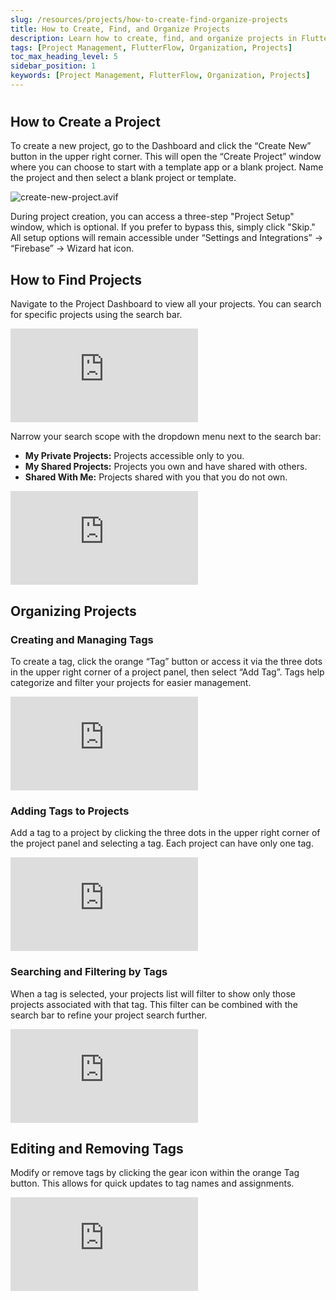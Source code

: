 ```yaml
---
slug: /resources/projects/how-to-create-find-organize-projects
title: How to Create, Find, and Organize Projects
description: Learn how to create, find, and organize projects in FlutterFlow to streamline your app development process.
tags: [Project Management, FlutterFlow, Organization, Projects]
toc_max_heading_level: 5
sidebar_position: 1
keywords: [Project Management, FlutterFlow, Organization, Projects]
---
```


#
## How to Create a Project
To create a new project, go to the Dashboard and click the “Create New” button in the upper right corner. This will open the “Create Project” window where you can choose to start with a template app or a blank project. Name the project and then select a blank project or template. 

![create-new-project.avif](../../../static/img/create-new-project.avif)

During project creation, you can access a three-step "Project Setup" window, which is optional. If you prefer to bypass this, simply click "Skip." All setup options will remain accessible under “Settings and Integrations” → “Firebase” → Wizard hat icon.

## How to Find Projects
Navigate to the Project Dashboard to view all your projects. You can search for specific projects using the search bar. 

<div style={{
    position: 'relative',
    paddingBottom: 'calc(56.67989417989418% + 41px)', // Ensures the aspect ratio plus additional padding
    height: 0,
    width: '100%'
}}>
    <iframe 
        src="https://demo.arcade.software/KWGdRdptt18rissIt8SQ?embed&show_copy_link=true"
        title="Projects - FlutterFlow"
        style={{
            position: 'absolute',
            top: 0,
            left: 0,
            width: '100%',
            height: '100%',
            colorScheme: 'light'
        }}
        frameBorder="0"
        loading="lazy"
        webkitAllowFullScreen
        mozAllowFullScreen
        allowFullScreen
        allow="clipboard-write">
    </iframe>
</div>


Narrow your search scope with the dropdown menu next to the search bar:

- **My Private Projects:** Projects accessible only to you.
- **My Shared Projects:** Projects you own and have shared with others.
- **Shared With Me:** Projects shared with you that you do not own.

<div style={{
    position: 'relative',
    paddingBottom: 'calc(56.72268907563025% + 41px)', // Adjusts the padding to maintain the aspect ratio with additional padding
    height: 0,
    width: '100%'
}}>
    <iframe 
        src="https://demo.arcade.software/INHhbP1PuCupUSWW3aTG?embed&show_copy_link=true"
        title="Public, Private and Shared Projects"
        style={{
            position: 'absolute',
            top: 0,
            left: 0,
            width: '100%',
            height: '100%',
            colorScheme: 'light'
        }}
        frameBorder="0"
        loading="lazy"
        webkitAllowFullScreen
        mozAllowFullScreen
        allowFullScreen
        allow="clipboard-write">
    </iframe>
</div>


## Organizing Projects
### Creating and Managing Tags
To create a tag, click the orange “Tag” button or access it via the three dots in the upper right corner of a project panel, then select “Add Tag”. Tags help categorize and filter your projects for easier management.

<div style={{
    position: 'relative',
    paddingBottom: 'calc(56.48535564853556% + 41px)', // This maintains the aspect ratio plus extra padding at the bottom
    height: 0,
    width: '100%'
}}>
    <iframe 
        src="https://demo.arcade.software/VqTlm9OtL3Zfev5BWtoj?embed&show_copy_link=true"
        title="Arcade Flow (Fri May 03 2024)"
        style={{
            position: 'absolute',
            top: 0,
            left: 0,
            width: '100%',
            height: '100%',
            colorScheme: 'light', // Property names in style objects should be in camelCase in JSX
            border: 'none' // Assuming you might want to remove the default border
        }}
        frameBorder="0"
        loading="lazy"
        webkitAllowFullScreen
        mozAllowFullScreen
        allowFullScreen
        allow="clipboard-write">
    </iframe>
</div>


### Adding Tags to Projects
Add a tag to a project by clicking the three dots in the upper right corner of the project panel and selecting a tag. Each project can have only one tag.
<div style={{
    position: 'relative',
    paddingBottom: 'calc(56.48535564853556% + 41px)', // Adjusts padding to maintain the desired aspect ratio and additional padding
    height: 0,
    width: '100%'
}}>
    <iframe 
        src="https://demo.arcade.software/6JYcGUZ1RuWkjf7TddxR?embed&show_copy_link=true"
        title="Add Tag To Project"
        style={{
            position: 'absolute',
            top: 0,
            left: 0,
            width: '100%',
            height: '100%',
            colorScheme: 'light'
        }}
        frameBorder="0"
        loading="lazy"
        webkitAllowFullScreen
        mozAllowFullScreen
        allowFullScreen
        allow="clipboard-write">
    </iframe>
</div>


### Searching and Filtering by Tags
When a tag is selected, your projects list will filter to show only those projects associated with that tag. This filter can be combined with the search bar to refine your project search further.
<div style={{
    position: 'relative',
    paddingBottom: 'calc(56.72268907563025% + 41px)', // This setup ensures the aspect ratio plus additional padding
    height: 0,
    width: '100%'
}}>
    <iframe 
        src="https://demo.arcade.software/zxnnkwJDaB6BHFNEEZY1?embed&show_copy_link=true"
        title="Filter Project"
        style={{
            position: 'absolute',
            top: 0,
            left: 0,
            width: '100%',
            height: '100%',
            colorScheme: 'light'
        }}
        frameBorder="0"
        loading="lazy"
        webkitAllowFullScreen
        mozAllowFullScreen
        allowFullScreen
        allow="clipboard-write">
    </iframe>
</div>


## Editing and Removing Tags
Modify or remove tags by clicking the gear icon within the orange Tag button. This allows for quick updates to tag names and assignments.

<div style={{
    position: 'relative',
    paddingBottom: 'calc(56.72268907563025% + 41px)', // Maintains the aspect ratio and includes additional padding
    height: 0,
    width: '100%'
}}>
    <iframe 
        src="https://demo.arcade.software/qmWRdELTRb5YCM1Bb2oe?embed&show_copy_link=true"
        title="Edit Tags"
        style={{
            position: 'absolute',
            top: 0,
            left: 0,
            width: '100%',
            height: '100%',
            colorScheme: 'light'
        }}
        frameBorder="0"
        loading="lazy"
        webkitAllowFullScreen
        mozAllowFullScreen
        allowFullScreen
        allow="clipboard-write">
    </iframe>
</div>
